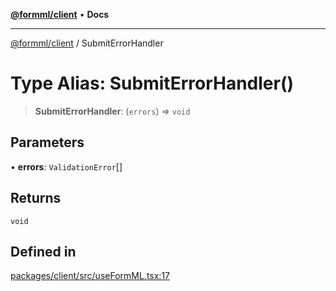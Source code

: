 [**@formml/client**](../README.md) • **Docs**

---

[@formml/client](../globals.md) / SubmitErrorHandler

# Type Alias: SubmitErrorHandler()

> **SubmitErrorHandler**: (`errors`) => `void`

## Parameters

• **errors**: `ValidationError`[]

## Returns

`void`

## Defined in

[packages/client/src/useFormML.tsx:17](https://github.com/formml/formml/blob/6aacaa756f672e3d18c3bdf35091d08edefd594c/packages/client/src/useFormML.tsx#L17)
